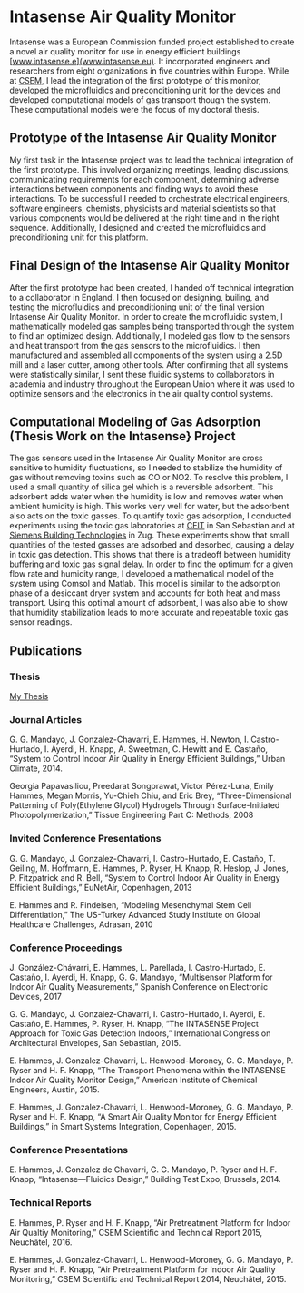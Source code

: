 # Intasense Air Quality Monitor
Intasense was a European Commission funded project established to create a novel air quality monitor for use in energy efficient buildings [www.intasense.e](www.intasense.eu). It incorporated engineers and researchers from eight organizations in five countries within Europe. While at [CSEM](https://www.csem.ch/home), I lead the integration of the first prototype of this monitor, developed the microfluidics and preconditioning unit for the devices and developed computational models of gas transport though the system. These computational models were the focus of my doctoral thesis.

## Prototype of the Intasense Air Quality Monitor

My first task in the Intasense project was to lead the technical integration of the first prototype. This involved organizing meetings, leading discussions, communicating requirements for each component, determining adverse interactions between components and finding ways to avoid these interactions. To be successful I needed to orchestrate electrical engineers, software engineers, chemists, physicists and material scientists so that various components would be delivered at the right time and in the right sequence. Additionally, I designed and created the microfluidics and preconditioning unit for this platform.

## Final Design of the Intasense Air Quality Monitor

After the first prototype had been created, I handed off technical integration to a collaborator in England. I then  focused on designing, builing, and testing the microfluidics and preconditioning unit of the final version Intasense Air Quality Monitor. In order to create the microfluidic system, I mathematically modeled gas samples being transported through the system to find an optimized design. Additionally, I modeled gas flow to the sensors and heat transport from the gas sensors to the microfluidics. I then manufactured and assembled all components of the system using a 2.5D mill and a laser cutter, among other tools. After confirming that all systems were statistically similar, I sent these fluidic systems to collaborators in academia and industry throughout the European Union where it was used to optimize sensors and the electronics in the air quality control systems.  

## Computational Modeling of Gas Adsorption (Thesis Work on the Intasense} Project

The gas sensors used in the Intasense Air Quality Monitor are cross sensitive to humidity fluctuations, so I needed to stabilize the humidity of gas without removing toxins such as CO or NO2. To resolve this problem, I used a small quantity of silica gel which is a reversible adsorbent. This adsorbent adds water when the humidity is low and removes water when ambient humidity is high. This works very well for water, but the adsorbent also acts on the toxic gasses. To quantify toxic gas adsorption, I conducted experiments using the toxic gas laboratories at [CEIT](https://www.ceit.es/en/industrial-sectors/environmental/gas-and-odour-sensoring-and-treatment/air-a-gas-quality-monitoring) in San Sebastian and at [Siemens Building Technologies](https://www.siemens.com/global/en/home/products/buildings.html) in Zug. These experiments show that small quantities of the tested gasses are adsorbed and desorbed, causing a delay in toxic gas detection. This shows that there is a tradeoff between humidity buffering and toxic gas signal delay. In order to find the optimum for a given flow rate and humidity range, I developed a mathematical model of the system using Comsol and Matlab. This model is similar to the adsorption phase of a desiccant dryer system and accounts for both heat and mass transport. Using this optimal amount of adsorbent, I was also able to show that humidity stabilization leads to more accurate and repeatable toxic gas sensor readings.

## Publications
### Thesis
[My Thesis](https://infoscience.epfl.ch/record/219118?ln=en)

### Journal Articles

G. G. Mandayo, J. Gonzalez-Chavarri, E. Hammes, H. Newton, I. Castro-Hurtado, I. Ayerdi, H. Knapp, A. Sweetman, C. Hewitt and E. Castaño, “System to Control Indoor Air Quality in Energy Efficient Buildings,” Urban Climate, 2014.

Georgia Papavasiliou, Preedarat Songprawat, Victor Pérez-Luna, Emily Hammes, Megan Morris, Yu-Chieh Chiu, and Eric Brey, “Three-Dimensional Patterning of Poly(Ethylene Glycol) Hydrogels Through Surface-Initiated Photopolymerization,” Tissue Engineering Part C: Methods, 2008

### Invited Conference Presentations
G. G. Mandayo, J. Gonzalez-Chavarri, I. Castro-Hurtado,  E. Castaño,  T. Geiling, M. Hoffmann, E. Hammes, P. Ryser, H. Knapp, R. Heslop, J. Jones, P. Fitzpatrick  and R. Bell, “System to Control Indoor Air Quality in Energy Efficient Buildings,” EuNetAir, Copenhagen, 2013

E. Hammes and R. Findeisen, “Modeling Mesenchymal Stem Cell Differentiation,” The US-Turkey Advanced Study Institute on Global Healthcare Challenges, Adrasan, 2010

### Conference Proceedings
J. González-Chávarri, E. Hammes, L. Parellada, I. Castro-Hurtado, E. Castaño, I. Ayerdi, H. Knapp, G. G.
Mandayo, “Multisensor Platform for Indoor Air Quality Measurements,” Spanish Conference on
Electronic Devices, 2017

G. G. Mandayo, J. Gonzalez-Chavarri, I. Castro-Hurtado, I. Ayerdi, E. Castaño, E. Hammes, P. Ryser, H. Knapp, “The INTASENSE Project Approach for Toxic Gas Detection Indoors,” International Congress on Architectural Envelopes, San Sebastian, 2015.

E. Hammes, J. Gonzalez-Chavarri, L. Henwood-Moroney, G. G. Mandayo, P. Ryser and H. F. Knapp, “The Transport Phenomena within the  INTASENSE Indoor Air Quality Monitor Design,” American Institute of Chemical Engineers, Austin, 2015.

E. Hammes, J. Gonzalez-Chavarri, L. Henwood-Moroney, G. G. Mandayo, P. Ryser and H. F. Knapp, “A Smart Air Quality Monitor for Energy Efficient Buildings,” in Smart Systems Integration, Copenhagen, 2015.

### Conference Presentations
E. Hammes, J. Gonzalez de Chavarri, G. G. Mandayo, P. Ryser and H. F. Knapp, “Intasense—Fluidics Design,” Building Test Expo, Brussels, 2014.

### Technical Reports
E. Hammes, P. Ryser and H. F. Knapp, “Air Pretreatment Platform for Indoor Air Qualtiy Monitoring,” CSEM Scientific and Technical Report 2015, Neuchâtel, 2016.

E. Hammes, J. Gonzalez-Chavarri, L. Henwood-Moroney, G. G. Mandayo, P. Ryser and H. F. Knapp, “Air Pretreatment Platform for Indoor Air Quality Monitoring,” CSEM Scientific and Technical Report 2014, Neuchâtel, 2015.
